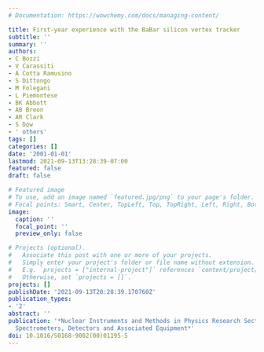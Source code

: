 ```yaml
---
# Documentation: https://wowchemy.com/docs/managing-content/

title: First-year experience with the BaBar silicon vertex tracker
subtitle: ''
summary: ''
authors:
- C Bozzi
- V Carassiti
- A Cotta Ramusino
- S Dittongo
- M Folegani
- L Piemontese
- BK Abbott
- AB Breon
- AR Clark
- S Dow
- ' others'
tags: []
categories: []
date: '2001-01-01'
lastmod: 2021-09-13T13:28:39-07:00
featured: false
draft: false

# Featured image
# To use, add an image named `featured.jpg/png` to your page's folder.
# Focal points: Smart, Center, TopLeft, Top, TopRight, Left, Right, BottomLeft, Bottom, BottomRight.
image:
  caption: ''
  focal_point: ''
  preview_only: false

# Projects (optional).
#   Associate this post with one or more of your projects.
#   Simply enter your project's folder or file name without extension.
#   E.g. `projects = ["internal-project"]` references `content/project/deep-learning/index.md`.
#   Otherwise, set `projects = []`.
projects: []
publishDate: '2021-09-13T20:28:39.170760Z'
publication_types:
- '2'
abstract: ''
publication: '*Nuclear Instruments and Methods in Physics Research Section A: Accelerators,
  Spectrometers, Detectors and Associated Equipment*'
doi: 10.1016/S0168-9002(00)01195-5
---
```

